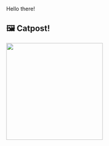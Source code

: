 Hello there!



## 🖼️ Catpost!

<sub>
    <img src="https://cdn2.thecatapi.com/images/C3hvnuF02.jpg" height="256">
</sub>

